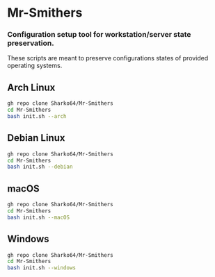 # Mr-Smithers
### Configuration setup tool for workstation/server state preservation.

These scripts are meant to preserve configurations states of provided operating systems.

## Arch Linux

```bash
gh repo clone Sharko64/Mr-Smithers
cd Mr-Smithers
bash init.sh --arch
```

## Debian Linux

```bash
gh repo clone Sharko64/Mr-Smithers
cd Mr-Smithers
bash init.sh --debian
```

## macOS

```bash
gh repo clone Sharko64/Mr-Smithers
cd Mr-Smithers
bash init.sh --macOS
```

## Windows

```bash
gh repo clone Sharko64/Mr-Smithers
cd Mr-Smithers
bash init.sh --windows
```




